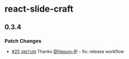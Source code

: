 # react-slide-craft

## 0.3.4

### Patch Changes

- [#25](https://github.com/Hasuro-R/react-slide-craft/pull/25) [`286f1d9`](https://github.com/Hasuro-R/react-slide-craft/commit/286f1d9f21be079eb0560b36cfb9f46c4eb67d24) Thanks [@Hasuro-R](https://github.com/Hasuro-R)! - fix: release workflow
